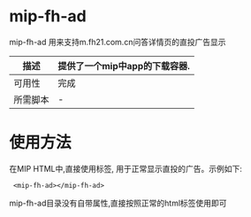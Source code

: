 # mip-fh-ad 

mip-fh-ad 用来支持m.fh21.com.cn问答详情页的直投广告显示

| 描述 | 提供了一个mip中app的下载容器.|
|---|---|
|可用性	|完成 |
|所需脚本| - |

# 使用方法

在MIP HTML中,直接使用标签, 用于正常显示直投的广告。示例如下:
```
 <mip-fh-ad></mip-fh-ad>
```

mip-fh-ad目录没有自带属性,直接按照正常的html标签使用即可
